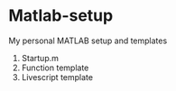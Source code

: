 # Matlab-setup

My personal MATLAB setup and templates

1) Startup.m
2) Function template
3) Livescript template

